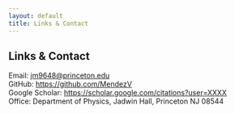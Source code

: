 ```yaml
---
layout: default
title: Links & Contact
---
```


## Links & Contact

Email: <jm9648@princeton.edu>  
GitHub: <https://github.com/MendezV>  
Google Scholar: <https://scholar.google.com/citations?user=XXXX>  
Office: Department of Physics, Jadwin Hall, Princeton NJ 08544